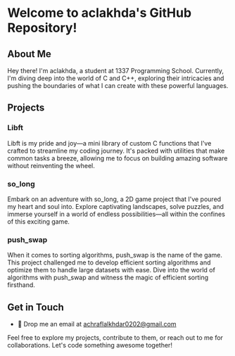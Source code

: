 # Welcome to aclakhda's GitHub Repository!

## About Me
Hey there! I'm aclakhda, a student at 1337 Programming School. Currently, I'm diving deep into the world of C and C++, exploring their intricacies and pushing the boundaries of what I can create with these powerful languages. 

## Projects

### Libft
Libft is my pride and joy—a mini library of custom C functions that I've crafted to streamline my coding journey. It's packed with utilities that make common tasks a breeze, allowing me to focus on building amazing software without reinventing the wheel.

### so_long
Embark on an adventure with so_long, a 2D game project that I've poured my heart and soul into. Explore captivating landscapes, solve puzzles, and immerse yourself in a world of endless possibilities—all within the confines of this exciting game.

### push_swap
When it comes to sorting algorithms, push_swap is the name of the game. This project challenged me to develop efficient sorting algorithms and optimize them to handle large datasets with ease. Dive into the world of algorithms with push_swap and witness the magic of efficient sorting firsthand.

## Get in Touch
- 📧 Drop me an email at achraflalkhdar0202@gmail.com

Feel free to explore my projects, contribute to them, or reach out to me for collaborations. Let's code something awesome together!

